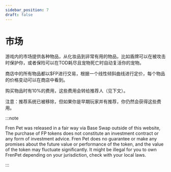 ```yaml
---
sidebar_position: 7
draft: false
---
```


# 市场

游戏内的市场提供各种物品，从化妆品到非常有用的物品，比如盾牌可以在被攻击时保护你，或者保险可以在TOD耗尽且宠物死亡时自动复活你的宠物。

商店中的所有物品都以$FP进行交易，根据一个线性倾斜曲线进行定价，每个物品的价格变动可以在商店中看到。

购买物品时有10%的费用，这些费用会转给推荐人（见下文）。

注意：推荐系统已被移除，但如果你是早期玩家并有推荐，你仍然会获得这些费用。


:::note

Fren Pet was released in a fair way via Base Swap outside of this website, The purchase of FP tokens does not constitute an investment contract or any form of investment advice. Fren Pet does no guarantee or make any promises about the future value or performance of the token, and the value of the token may fluctuate significantly. It might be illegal for you to own FrenPet depending on your jurisdiction, check with your local laws.

:::

